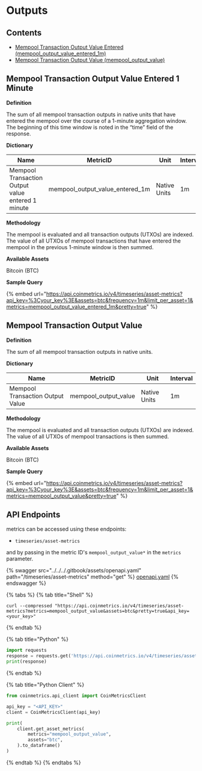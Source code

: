 # Outputs

## Contents

* [Mempool Transaction Output Value Entered (mempool\_output\_value\_entered\_1m)](outputs.md#mempool\_output\_value)
* [Mempool Transaction Output Value (mempool\_output\_value)](outputs.md#mempool\_output\_value\_entered)

## Mempool Transaction Output Value Entered 1 Minute <a href="#mempool_output_value_entered" id="mempool_output_value_entered"></a>

**Definition**

The sum of all mempool transaction outputs in native units that have entered the mempool over the course of a 1-minute aggregation window. The beginning of this time window is noted in the “time” field of the response.

**Dictionary**

| Name                                              | MetricID                            | Unit         | Interval |
| ------------------------------------------------- | ----------------------------------- | ------------ | -------- |
| Mempool Transaction Output value entered 1 minute | mempool\_output\_value\_entered\_1m | Native Units | 1m       |

**Methodology**

The mempool is evaluated and all transaction outputs (UTXOs) are indexed. The value of all UTXOs of mempool transactions that have entered the mempool in the previous 1-minute window is then summed.

**Available Assets**

Bitcoin (BTC)

**Sample Query**

{% embed url="https://api.coinmetrics.io/v4/timeseries/asset-metrics?api_key=%3Cyour_key%3E&assets=btc&frequency=1m&limit_per_asset=1&metrics=mempool_output_value_entered_1m&pretty=true" %}

## Mempool Transaction Output Value <a href="#mempool_output_value" id="mempool_output_value"></a>

**Definition**

The sum of all mempool transaction outputs in native units.

**Dictionary**

| Name                             | MetricID               | Unit         | Interval |
| -------------------------------- | ---------------------- | ------------ | -------- |
| Mempool Transaction Output Value | mempool\_output\_value | Native Units | 1m       |

**Methodology**

The mempool is evaluated and all transaction outputs (UTXOs) are indexed. The value of all UTXOs of mempool transactions is then summed.

**Available Assets**

Bitcoin (BTC)

**Sample Query**

{% embed url="https://api.coinmetrics.io/v4/timeseries/asset-metrics?api_key=%3Cyour_key%3E&assets=btc&frequency=1m&limit_per_asset=1&metrics=mempool_output_value&pretty=true" %}

## API Endpoints

metrics can be accessed using these endpoints:

* `timeseries/asset-metrics`

and by passing in the metric ID's `mempool_output_value*` in the `metrics` parameter.

{% swagger src="../../../.gitbook/assets/openapi.yaml" path="/timeseries/asset-metrics" method="get" %}
[openapi.yaml](../../../.gitbook/assets/openapi.yaml)
{% endswagger %}

{% tabs %}
{% tab title="Shell" %}
```shell
curl --compressed "https://api.coinmetrics.io/v4/timeseries/asset-metrics?metrics=mempool_output_value&assets=btc&pretty=true&api_key=<your_key>"
```
{% endtab %}

{% tab title="Python" %}
```python
import requests
response = requests.get('https://api.coinmetrics.io/v4/timeseries/asset-metrics?metrics=mempool_output_value&assets=btc&pretty=true&api_key=<your_key>').json()
print(response)
```
{% endtab %}

{% tab title="Python Client" %}
```python
from coinmetrics.api_client import CoinMetricsClient

api_key = "<API_KEY>"
client = CoinMetricsClient(api_key)

print(
    client.get_asset_metrics(
        metrics="mempool_output_value", 
        assets="btc",
    ).to_dataframe()
)
```
{% endtab %}
{% endtabs %}
